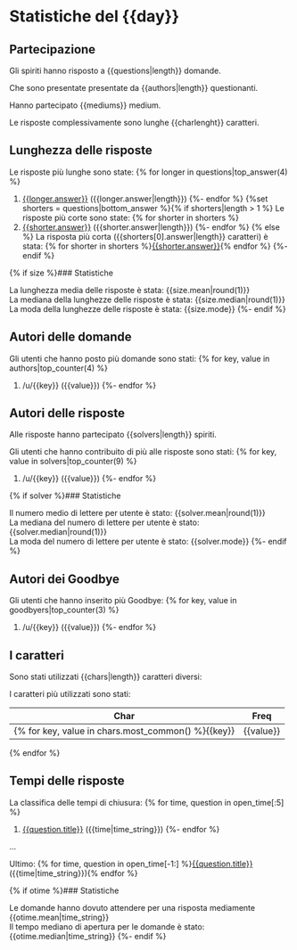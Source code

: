 # Statistiche del {{day}}

## Partecipazione

Gli spiriti hanno risposto a {{questions|length}} domande.

Che sono presentate presentate da {{authors|length}} questionanti.

Hanno partecipato {{mediums}} medium.

Le risposte complessivamente sono lunghe {{charlenght}} caratteri.

## Lunghezza delle risposte

Le risposte più lunghe sono state:
{% for longer in questions|top_answer(4) %}
1. [{{longer.answer}}]({{longer.permalink}}) ({{longer.answer|length}})
{%- endfor %}
{%set shorters = questions|bottom_answer %}{% if shorters|length > 1 %}
Le risposte più corte sono state: 
{% for shorter in shorters %}
1. [{{shorter.answer}}]({{shorter.permalink}}) ({{shorter.answer|length}})
{%- endfor %}
{% else %}
La risposta più corta ({{shorters[0].answer|length}} caratteri) è stata:
{% for shorter in shorters %}[{{shorter.answer}}]({{shorter.permalink}}){% endfor %}
{%- endif %}

{% if size %}### Statistiche

La lunghezza media delle risposte è stata: {{size.mean|round(1)}}  
La mediana della lunghezze delle risposte è stata: {{size.median|round(1)}}  
La moda della lunghezze delle risposte è stata: {{size.mode}}
{%- endif %}

## Autori delle domande

Gli utenti che hanno posto più domande sono stati: 
{% for key, value in authors|top_counter(4) %}
1. /u/{{key}} ({{value}})
{%- endfor %}

## Autori delle risposte

Alle risposte hanno partecipato {{solvers|length}} spiriti.

Gli utenti che hanno contribuito di più alle risposte sono stati: 
{% for key, value in solvers|top_counter(9) %}
1. /u/{{key}} ({{value}})
{%- endfor %}

{% if solver %}### Statistiche

Il numero medio di lettere per utente è stato: {{solver.mean|round(1)}}  
La mediana del numero di lettere per utente è stato: {{solver.median|round(1)}}  
La moda del numero di lettere per utente è stato: {{solver.mode}}
{%- endif %}

## Autori dei Goodbye

Gli utenti che hanno inserito più Goodbye: 
{% for key, value in goodbyers|top_counter(3) %}
1. /u/{{key}} ({{value}})
{%- endfor %}

## I caratteri

Sono stati utilizzati {{chars|length}} caratteri diversi: 

I caratteri più utilizzati sono stati: 

Char | Freq
---|---
{% for key, value in chars.most_common() %}{{key}} | {{value}}
{% endfor %}

## Tempi delle risposte

La classifica delle tempi di chiusura: 
{% for time, question in open_time[:5] %}
1. [{{question.title}}]({{question.permalink}}) ({{time|time_string}})
{%- endfor %}

...

Ultimo: {% for time, question in open_time[-1:] %}[{{question.title}}]({{question.permalink}}) ({{time|time_string}}){% endfor %}

{% if otime %}### Statistiche

Le domande hanno dovuto attendere per una risposta mediamente {{otime.mean|time_string}}  
Il tempo mediano di apertura per le domande è stato: {{otime.median|time_string}}
{%- endif %}

